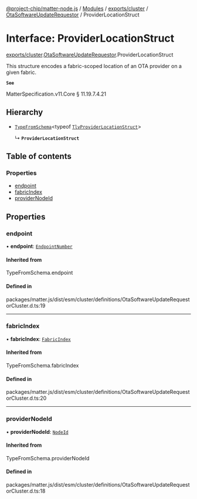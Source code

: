 [@project-chip/matter-node.js](../README.md) / [Modules](../modules.md) / [exports/cluster](../modules/exports_cluster.md) / [OtaSoftwareUpdateRequestor](../modules/exports_cluster.OtaSoftwareUpdateRequestor.md) / ProviderLocationStruct

# Interface: ProviderLocationStruct

[exports/cluster](../modules/exports_cluster.md).[OtaSoftwareUpdateRequestor](../modules/exports_cluster.OtaSoftwareUpdateRequestor.md).ProviderLocationStruct

This structure encodes a fabric-scoped location of an OTA provider on a given fabric.

**`See`**

MatterSpecification.v11.Core § 11.19.7.4.21

## Hierarchy

- [`TypeFromSchema`](../modules/exports_tlv.md#typefromschema)\<typeof [`TlvProviderLocationStruct`](../modules/exports_cluster.OtaSoftwareUpdateRequestor.md#tlvproviderlocationstruct)\>

  ↳ **`ProviderLocationStruct`**

## Table of contents

### Properties

- [endpoint](exports_cluster.OtaSoftwareUpdateRequestor.ProviderLocationStruct.md#endpoint)
- [fabricIndex](exports_cluster.OtaSoftwareUpdateRequestor.ProviderLocationStruct.md#fabricindex)
- [providerNodeId](exports_cluster.OtaSoftwareUpdateRequestor.ProviderLocationStruct.md#providernodeid)

## Properties

### endpoint

• **endpoint**: [`EndpointNumber`](../modules/exports_datatype.md#endpointnumber)

#### Inherited from

TypeFromSchema.endpoint

#### Defined in

packages/matter.js/dist/esm/cluster/definitions/OtaSoftwareUpdateRequestorCluster.d.ts:19

___

### fabricIndex

• **fabricIndex**: [`FabricIndex`](../modules/exports_datatype.md#fabricindex)

#### Inherited from

TypeFromSchema.fabricIndex

#### Defined in

packages/matter.js/dist/esm/cluster/definitions/OtaSoftwareUpdateRequestorCluster.d.ts:20

___

### providerNodeId

• **providerNodeId**: [`NodeId`](../modules/exports_datatype.md#nodeid)

#### Inherited from

TypeFromSchema.providerNodeId

#### Defined in

packages/matter.js/dist/esm/cluster/definitions/OtaSoftwareUpdateRequestorCluster.d.ts:18
